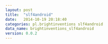```yaml
---
layout: post
title:  "slf4android"
date:   2014-10-19 20:18:40
categories: pl.brightinventions slf4android
data_name: brightinventions_slf4android
version: 0.0.2
---
```

